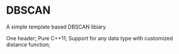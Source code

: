 # DBSCAN
A simple template based DBSCAN libiary

One header;
Pure C++11;
Support for any data type with customized distance function;
